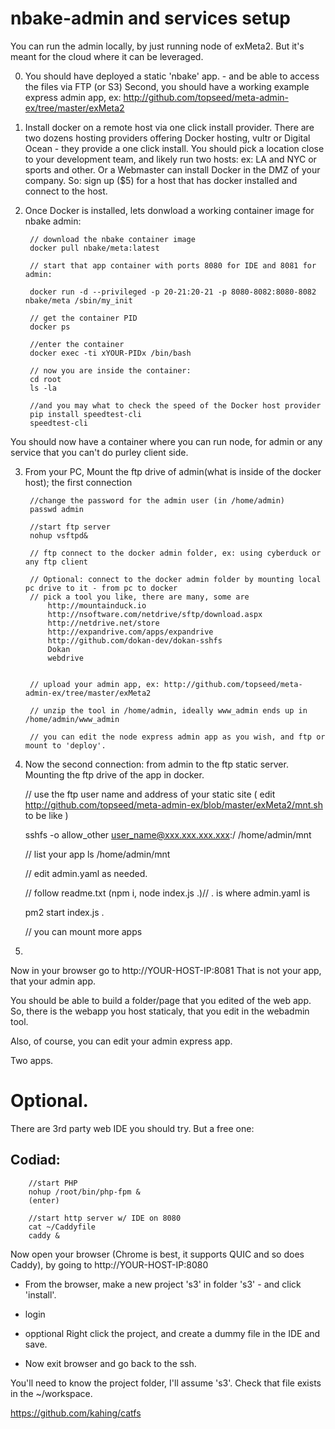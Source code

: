 # nbake-admin and services setup

You can run the admin locally, by just running node of exMeta2. But it's meant for the cloud where it can be leveraged.

0. You should have deployed a static 'nbake' app. - and be able to access the files via FTP (or S3)
Second, you should have a working example express admin app, ex: http://github.com/topseed/meta-admin-ex/tree/master/exMeta2

1. Install docker on a remote host via one click install provider. There are two dozens hosting providers offering Docker hosting, vultr or Digital Ocean - they provide a
one click install. You should pick a location close to your development team, and likely run two hosts: ex: LA and NYC or sports and other. Or a Webmaster can install Docker in the DMZ of your company.
So: sign up ($5) for a host that has docker installed and connect to the host.


2. Once Docker is installed, lets donwload a working container image for nbake admin:

		// download the nbake container image
		docker pull nbake/meta:latest

		// start that app container with ports 8080 for IDE and 8081 for admin:

		docker run -d --privileged -p 20-21:20-21 -p 8080-8082:8080-8082 nbake/meta /sbin/my_init

		// get the container PID
		docker ps

		//enter the container
		docker exec -ti xYOUR-PIDx /bin/bash

		// now you are inside the container:
		cd root
		ls -la

		//and you may what to check the speed of the Docker host provider
		pip install speedtest-cli
		speedtest-cli

You should now have a container where you can run node, for admin or any service that you can't do purley client side.

3. From your PC, Mount the ftp drive of admin(what is inside of the docker host); the first connection

		//change the password for the admin user (in /home/admin)
		passwd admin

		//start ftp server
		nohup vsftpd&

		// ftp connect to the docker admin folder, ex: using cyberduck or any ftp client

		// Optional: connect to the docker admin folder by mounting local pc drive to it - from pc to docker
		// pick a tool you like, there are many, some are
			http://mountainduck.io
			http://nsoftware.com/netdrive/sftp/download.aspx
			http://netdrive.net/store
			http://expandrive.com/apps/expandrive
			http://github.com/dokan-dev/dokan-sshfs
			Dokan
			webdrive


		// upload your admin app, ex: http://github.com/topseed/meta-admin-ex/tree/master/exMeta2

		// unzip the tool in /home/admin, ideally www_admin ends up in /home/admin/www_admin

		// you can edit the node express admin app as you wish, and ftp or mount to 'deploy'.

4. Now the second connection: from admin to the ftp static server. Mounting the ftp drive of the app in docker.

	// use the ftp user name and address of your static site
	( edit http://github.com/topseed/meta-admin-ex/blob/master/exMeta2/mnt.sh to be like )

	sshfs -o allow_other user_name@xxx.xxx.xxx.xxx:/ /home/admin/mnt

	// list your app
	ls /home/admin/mnt

	// edit admin.yaml as needed.

	// follow readme.txt (npm i, node index.js .)// . is where admin.yaml is

	pm2 start index.js .

	// you can mount more apps

5.

Now in your browser go to http://YOUR-HOST-IP:8081
That is not your app, that your admin app.

You should be able to build a folder/page that you edited of the web app.
So, there is the webapp you host staticaly, that you edit in the webadmin tool.

Also, of course, you can edit your admin express app.

Two apps.


# Optional.

There are 3rd party web IDE you should try.
But a free one:

## Codiad:
		//start PHP
		nohup /root/bin/php-fpm &
		(enter)

		//start http server w/ IDE on 8080
		cat ~/Caddyfile
		caddy &


 Now open your browser (Chrome is best, it supports QUIC and so does Caddy), by going to http://YOUR-HOST-IP:8080

- From the browser, make a new project 's3' in folder 's3' - and click 'install'.

- login

- opptional Right click the project, and create a dummy file in the IDE and save.

- Now exit browser and go back to the ssh.

You'll need to know the project folder, I'll assume 's3'. Check that file exists in the ~/workspace.


https://github.com/kahing/catfs
